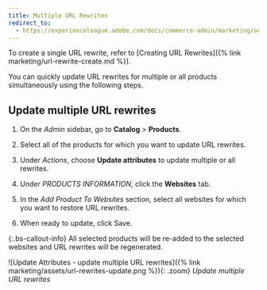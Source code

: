 ```yaml
---
title: Multiple URL Rewrites
redirect_to:
  - https://experienceleague.adobe.com/docs/commerce-admin/marketing/seo/url-rewrites/url-rewrite-product.html#multiple-url-rewrites
---
```


To create a single URL rewrite, refer to [Creating URL Rewrites]({% link marketing/url-rewrite-create.md %}).

You can quickly update URL rewrites for multiple or all products simultaneously using the following steps.

## Update multiple URL rewrites

1. On the _Admin_ sidebar, go to **Catalog** > **Products**.

1. Select all of the products for which you want to update URL rewrites.

1. Under _Actions_, choose **Update attributes** to update multiple or all rewrites.

1. Under _PRODUCTS INFORMATION_, click the **Websites** tab.

1. In the _Add Product To Websites_ section, select all websites for which you want to restore URL rewrites.

1. When ready to update, click <span class="btn">Save</span>.

{:.bs-callout-info}
All selected products will be re-added to the selected websites and URL rewrites will be regenerated.

![Update Attributes - update multiple URL rewrites]({% link marketing/assets/url-rewrites-update.png %}){: .zoom}
_Update multiple URL rewrites_
